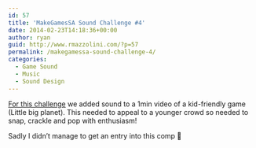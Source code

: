```yaml
---
id: 57
title: 'MakeGamesSA Sound Challenge #4'
date: 2014-02-23T14:18:36+00:00
author: ryan
guid: http://www.rmazzolini.com/?p=57
permalink: /makegamessa-sound-challenge-4/
categories:
  - Game Sound
  - Music
  - Sound Design
---
```

[For this challenge](http://www.makegamessa.com/discussion/1724/sound-challenge-competition-4-kid-friendly-voting-close-#Item_51) we added sound to a 1min video of a kid-friendly game (Little big planet). This needed to appeal to a younger crowd so needed to snap, crackle and pop with enthusiasm!

Sadly I didn&#8217;t manage to get an entry into this comp 🙁